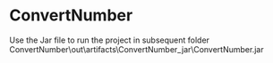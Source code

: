 # ConvertNumber
Use the Jar file to run the project in subsequent folder
ConvertNumber\out\artifacts\ConvertNumber_jar\ConvertNumber.jar
